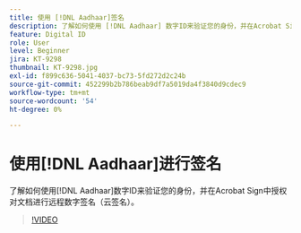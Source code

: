 ```yaml
---
title: 使用 [!DNL Aadhaar]签名
description: 了解如何使用 [!DNL Aadhaar] 数字ID来验证您的身份，并在Acrobat Sign中授权对文档进行远程数字签名（云签名）
feature: Digital ID
role: User
level: Beginner
jira: KT-9298
thumbnail: KT-9298.jpg
exl-id: f899c636-5041-4037-bc73-5fd272d2c24b
source-git-commit: 452299b2b786beab9df7a5019da4f3840d9cdec9
workflow-type: tm+mt
source-wordcount: '54'
ht-degree: 0%

---
```


# 使用[!DNL Aadhaar]进行签名

了解如何使用[!DNL Aadhaar]数字ID来验证您的身份，并在Acrobat Sign中授权对文档进行远程数字签名（云签名）。

>[!VIDEO](https://video.tv.adobe.com/v/3444522?quality=12&learn=on&hidetitle=true&captions=chi_hans)
